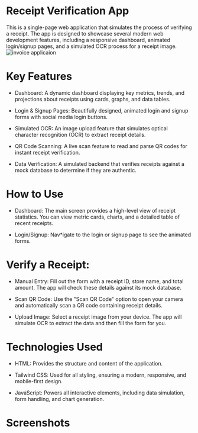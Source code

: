 # Receipt Verification App

This is a single-page web application that simulates the process of verifying a receipt. The app is designed to showcase several modern web development features, including a responsive dashboard, animated login/signup pages, and a simulated OCR process for a receipt image.
![invoice applicaion](https://github.com/MulukenSholaye/receipt_verfication/blob/861217bb4b8c346a83f38232bba1d55f188d3cc8/shipping-document-laptop-connection-homepage_53876-138115.jpg)
# Key Features
* Dashboard: A dynamic dashboard displaying key metrics, trends, and projections about receipts using cards, graphs, and data tables.

* Login & Signup Pages: Beautifully designed, animated login and signup forms with social media login buttons.

* Simulated OCR: An image upload feature that simulates optical character recognition (OCR) to extract receipt details.

* QR Code Scanning: A live scan feature to read and parse QR codes for instant receipt verification.

* Data Verification: A simulated backend that verifies receipts against a mock database to determine if they are authentic.

# How to Use
* Dashboard: The main screen provides a high-level view of receipt statistics. You can view metric cards, charts, and a detailed table of recent receipts.

* Login/Signup: Nav*igate to the login or signup page to see the animated forms.

# Verify a Receipt:

* Manual Entry: Fill out the form with a receipt ID, store name, and total amount. The app will check these details against its mock database.

* Scan QR Code: Use the "Scan QR Code" option to open your camera and automatically scan a QR code containing receipt details.

* Upload Image: Select a receipt image from your device. The app will simulate OCR to extract the data and then fill the form for you.

# Technologies Used
* HTML: Provides the structure and content of the application.

* Tailwind CSS: Used for all styling, ensuring a modern, responsive, and mobile-first design.

* JavaScript: Powers all interactive elements, including data simulation, form handling, and chart generation.

# Screenshots
